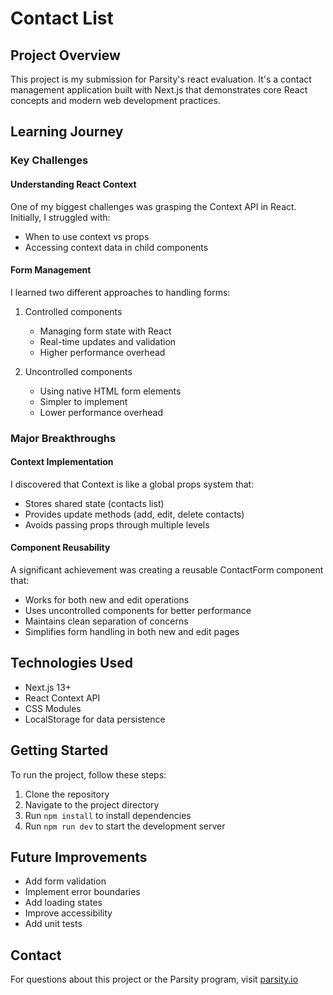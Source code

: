 # Contact List

## Project Overview

This project is my submission for Parsity's react evaluation. It's a contact management application built with Next.js that demonstrates core React concepts and modern web development practices.

## Learning Journey

### Key Challenges

#### Understanding React Context

One of my biggest challenges was grasping the Context API in React. Initially, I struggled with:

- When to use context vs props
- Accessing context data in child components

#### Form Management

I learned two different approaches to handling forms:

1. Controlled components

   - Managing form state with React
   - Real-time updates and validation
   - Higher performance overhead

2. Uncontrolled components
   - Using native HTML form elements
   - Simpler to implement
   - Lower performance overhead

### Major Breakthroughs

#### Context Implementation

I discovered that Context is like a global props system that:

- Stores shared state (contacts list)
- Provides update methods (add, edit, delete contacts)
- Avoids passing props through multiple levels

#### Component Reusability

A significant achievement was creating a reusable ContactForm component that:

- Works for both new and edit operations
- Uses uncontrolled components for better performance
- Maintains clean separation of concerns
- Simplifies form handling in both new and edit pages

## Technologies Used

- Next.js 13+
- React Context API
- CSS Modules
- LocalStorage for data persistence

## Getting Started

To run the project, follow these steps:

1. Clone the repository
2. Navigate to the project directory
3. Run `npm install` to install dependencies
4. Run `npm run dev` to start the development server

## Future Improvements

- Add form validation
- Implement error boundaries
- Add loading states
- Improve accessibility
- Add unit tests

## Contact

For questions about this project or the Parsity program, visit [parsity.io](https://parsity.io/)
